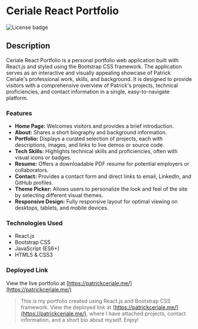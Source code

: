 # **Ceriale React Portfolio**

![License badge](https://img.shields.io/badge/license-None-success)

## **Description**

Ceriale React Portfolio is a personal portfolio web application built with React.js and styled using the Bootstrap CSS framework. The application serves as an interactive and visually appealing showcase of Patrick Ceriale's professional work, skills, and background. It is designed to provide visitors with a comprehensive overview of Patrick's projects, technical proficiencies, and contact information in a single, easy-to-navigate platform.

### Features
- **Home Page:** Welcomes visitors and provides a brief introduction.
- **About:** Shares a short biography and background information.
- **Portfolio:** Displays a curated selection of projects, each with descriptions, images, and links to live demos or source code.
- **Tech Skills:** Highlights technical skills and proficiencies, often with visual icons or badges.
- **Resume:** Offers a downloadable PDF resume for potential employers or collaborators.
- **Contact:** Provides a contact form and direct links to email, LinkedIn, and GitHub profiles.
- **Theme Picker:** Allows users to personalize the look and feel of the site by selecting different visual themes.
- **Responsive Design:** Fully responsive layout for optimal viewing on desktops, tablets, and mobile devices.

### Technologies Used
- React.js
- Bootstrap CSS
- JavaScript (ES6+)
- HTML5 & CSS3

### Deployed Link
View the live portfolio at [https://patrickceriale.me/](https://patrickceriale.me/)

> This is my portfolio created using React.js and Bootstrap CSS framework. View the deployed link at [https://patrickceriale.me/](https://patrickceriale.me/), where I have attached projects, contact information, and a short bio about myself. Enjoy!
